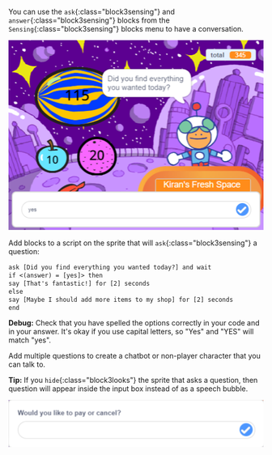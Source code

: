 
You can use the `ask`{:class="block3sensing"} and `answer`{:class="block3sensing"} blocks from the `Sensing`{:class="block3sensing"} blocks menu to have a conversation.

![Ask dialogue with yes as input](images/ask-answer.png)

Add blocks to a script on the sprite that will `ask`{:class="block3sensing"} a question:

```blocks3
ask [Did you find everything you wanted today?] and wait
if <(answer) = [yes]> then
say [That's fantastic!] for [2] seconds
else
say [Maybe I should add more items to my shop] for [2] seconds
end
```

**Debug:** Check that you have spelled the options correctly in your code and in your answer. It's okay if you use capital letters, so "Yes" and "YES" will match "yes".

Add multiple questions to create a chatbot or non-player character that you can talk to.

**Tip:** If you `hide`{:class="block3looks"} the sprite that asks a question, then question will appear inside the input box instead of as a speech bubble.

![Ask dialogue with question inside](images/ask-hidden-sprite.png)


